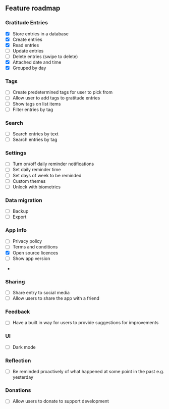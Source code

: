 ## Feature roadmap

### Gratitude Entries
- [x] Store entries in a database
- [x] Create entries
- [x] Read entries
- [ ] Update entries
- [ ] Delete entries (swipe to delete)
- [x] Attached date and time
- [x] Grouped by day

### Tags
- [ ] Create predetermined tags for user to pick from
- [ ] Allow user to add tags to gratitude entries
- [ ] Show tags on list items
- [ ] Filter entries by tag

### Search
- [ ] Search entries by text
- [ ] Search entries by tag

### Settings
- [ ] Turn on/off daily reminder notifications
- [ ] Set daily reminder time
- [ ] Set days of week to be reminded
- [ ] Custom themes
- [ ] Unlock with biometrics

### Data migration
- [ ] Backup
- [ ] Export

### App info
- [ ] Privacy policy
- [ ] Terms and conditions
- [x] Open source licences
- [ ] Show app version
- 
### Sharing
- [ ] Share entry to social media
- [ ] Allow users to share the app with a friend

### Feedback
- [ ] Have a built in way for users to provide suggestions for improvements

### UI
- [ ] Dark mode

### Reflection
- [ ] Be reminded proactively of what happened at some point in the past e.g. yesterday

### Donations
- [ ] Allow users to donate to support development